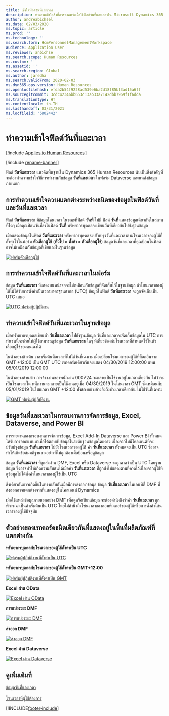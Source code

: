 ```yaml
---
title: เข้าใจฟิลด์วันที่และเวลา
description: ทำความเข้าใจสิ่งที่ควรคาดหวังเมื่อใช้ฟิลด์วันที่และเวลาใน Microsoft Dynamics 365 Human Resources
author: andreabichsel
ms.date: 02/03/2020
ms.topic: article
ms.prod: ''
ms.technology: ''
ms.search.form: HcmPersonnelManagementWorkspace
audience: Application User
ms.reviewer: anbichse
ms.search.scope: Human Resources
ms.custom: ''
ms.assetid: ''
ms.search.region: Global
ms.author: jaredha
ms.search.validFrom: 2020-02-03
ms.dyn365.ops.version: Human Resources
ms.openlocfilehash: efda2b54f9228ac539e6ba2d18f85bf3ad15a6ff
ms.sourcegitcommit: 3cdc42346bb653c13ab33a7142dbb7969f1f6dda
ms.translationtype: HT
ms.contentlocale: th-TH
ms.lasthandoff: 03/31/2021
ms.locfileid: "5802442"
---
```

# <a name="understand-date-and-time-fields"></a>ทำความเข้าใจฟิลด์วันที่และเวลา

[!include [Applies to Human Resources](../includes/applies-to-hr.md)]

[!include [rename-banner](~/includes/cc-data-platform-banner.md)]

ฟิลด์ **วันที่และเวลา** แนวคิดพื้นฐานใน Dynamics 365 Human Resources นับเป็นสิ่งสำคัญที่จะต้องทำความเข้าใจวิธีการทำงานกับข้อมูล **วันที่และเวลา** ในฟอร์ม Dataverse และแหล่งข้อมูลภายนอก

## <a name="understanding-the-difference-between-date-and-date-and-time-field-data-types"></a>การทำความเข้าใจความแตกต่างระหว่างชนิดของข้อมูลในฟิลด์วันที่และวันที่และเวลา

ฟิลด์ **วันที่และเวลา** มีข้อมูลโซนเวลา ในขณะที่ฟิลด์ **วันที่** ไม่มี ฟิลด์ **วันที่** แสดงข้อมูลเดียวกันในสถานที่ใดๆ เมื่อคุณป้อนวันที่ลงในฟิลด์ **วันที่** ทรัพยากรบุคคลจะเขียนวันที่เดียวกันไปยังฐานข้อมูล

เมื่อแสดงข้อมูลในฟิลด์ **วันที่และเวลา** ทรัพยากรบุคคลจะปรับปรุงวันที่และเวลาตามโซนเวลาของผู้ใช้ที่ตั้งค่าไว้ในฟอร์ม **ตัวเลือกผู้ใช้** (**ทั่วไป > ตั้งค่า > ตัวเลือกผู้ใช้**) ข้อมูลวันที่และเวลาที่คุณป้อนในฟิลด์อาจไม่เหมือนกับข้อมูลที่เขียนลงในฐานข้อมูล

[![ฟอร์มตัวเลือกผู้ใช้](./media/useroptionsform.png)](./media/useroptionsform.png)

## <a name="understanding-date-and-time-fields-in-forms"></a>การทำความเข้าใจฟิลด์วันที่และเวลาในฟอร์ม 

ข้อมูล **วันที่และเวลา** ที่แสดงบนหน้าจอจะไม่เหมือนกับข้อมูลที่จัดเก็บไว้ในฐานข้อมูล ถ้าโซนเวลาของผู้ใช้ไม่ได้รับการตั้งค่าเป็นเวลามาตรฐานสากล (UTC) ข้อมูลในฟิลด์ **วันที่และเวลา** จะถูกจัดเก็บเป็น UTC เสมอ

[![UTC ฟอร์มผู้ปฏิบัติงาน](./media/worker-form.png)](./media/worker-form.png)

## <a name="understand-date-and-time-fields-in-the-database"></a>ทำความเข้าใจฟิลด์วันที่และเวลาในฐานข้อมูล 

เมื่อทรัพยากรบุคคลเขียนค่า **วันที่และเวลา** ไปยังฐานข้อมูล วันที่และเวลาจะจัดเก็บข้อมูลใน UTC การทำเช่นนี้จะช่วยให้ผู้ใช้สามารถดูข้อมูล **วันที่และเวลา** ใดๆ ที่เกี่ยวข้องกับโซนเวลาที่กำหนดไว้ในตัวเลือกผู้ใช้ของตนเองได้
 
ในตัวอย่างข้างต้น เวลาเริ่มต้นคือเวลาที่ไม่ใช่วันที่เฉพาะ เมื่อเปลี่ยนโซนเวลาของผู้ใช้ที่ล็อกอินจาก GMT +12:00 เป็น GMT UTC เรกคอร์ดเดียวกันจะแสดง 04/30/2019 12:00:00 แทน 05/01/2019 12:00:00
  
ในตัวอย่างด้านล่าง การจ้างงานของพนักงาน 000724 จะกลายเป็นใช้งานอยู่ในเวลาเดียวกัน ไม่ว่าจะเป็นโซนเวลาใด พนักงานจะกลายเป็นใช้งานอยู่เมื่อ 04/30/2019 ในโซนเวลา GMT ซึ่งเหมือนกับ 05/01/2019 ในโซนเวลา GMT +12:00 ทั้งสองอย่างอ้างอิงถึงช่วงเวลาเดียวกัน ไม่ใช่วันที่เฉพาะ 

[![GMT ฟอร์มผู้ปฏิบัติงาน](./media/worker-form2.png)](./media/worker-form2.png)

## <a name="date-and-time-data-in-data-management-framework-excel-dataverse-and-power-bi"></a>ข้อมูลวันที่และเวลาในกรอบงานการจัดการข้อมูล, Excel, Dataverse, and Power BI 

การรายงานของกรอบงานการจัดการข้อมูล, Excel Add-In Dataverse และ Power BI ทั้งหมดได้รับการออกแบบมาเพื่อโต้ตอบกับข้อมูลในระดับฐานข้อมูลโดยตรง เนื่องจากไม่มีไคลเอนต์ที่จะปรับปรุงข้อมูล **วันที่และเวลา** ไปยังโซนเวลาของผู้ใช้ ค่า **วันที่และเวลา** ทั้งหมดจะเป็น UTC ซึ่งอาจทำให้เกิดข้อสมมติฐานบางอย่างที่ไม่ถูกต้องเมื่อป้อนหรือดูข้อมูล  
 
ข้อมูล **วันที่และเวลา** ที่ถูกส่งผ่าน DMF, Excel หรือ Dataverse จะถูกคาดว่าเป็น UTC โดยฐานข้อมูล ซึ่งอาจทำให้เกิดความสับสนได้เมื่อค่า **วันที่และเวลา** ที่ถูกส่งไม่แสดงตามที่คาดไว้เนื่องจากผู้ใช้ที่ดูข้อมูลไม่ได้ตั้งค่าโซนเวลาของผู้ใช้เป็น UTC 
 
สิ่งเดียวกันอาจเกิดขึ้นในทางกลับกันเมื่อมีการส่งออกข้อมูล ข้อมูล **วันที่และเวลา** ในเอนทิตี้ DMF ที่ส่งออกอาจแตกต่างจากที่แสดงอยู่ในไคลเอนต์ Dynamics 
 
เมื่อใช้แหล่งข้อมูลภายนอกอย่าง DMF เพื่อดูหรือเขียนข้อมูล จะต้องคำนึงถึงว่าค่า **วันที่และเวลา** ถูกพิจารณาเป็นค่าเริ่มต้นเป็น UTC โดยไม่คำนึงถึงโซนเวลาของคอมพิวเตอร์ของผู้ใช้หรือการตั้งค่าโซนเวลาของผู้ใช้ปัจจุบัน 

## <a name="examples-of-the-same-record-being-displayed-in-different-product-areas"></a>ตัวอย่างของเรกคอร์ดชนิดเดียวกันที่แสดงอยู่ในพื้นที่ผลิตภัณฑ์ที่แตกต่างกัน 

**ทรัพยากรบุคคลกับโซนเวลาของผู้ใช้ตั้งค่าเป็น UTC**

[![ฟอร์มผู้ปฏิบัติงานที่ตั้งค่าเป็น UTC](./media/worker-form3.png)](./media/worker-form3.png)

**ทรัพยากรบุคคลกับโซนเวลาของผู้ใช้ตั้งค่าเป็น GMT+12:00** 

[![ฟอร์มผู้ปฏิบัติงานที่ตั้งค่าเป็น GMT](./media/worker-form4.png)](./media/worker-form4.png)

**Excel ผ่าน OData**

[![Excel ผ่าน OData](./media/Excelviaodata.png)](./media/Excelviaodata.png)

**การแบ่งระยะ DMF**

[![การแบ่งระยะ DMF](./media/DMFStaging.png)](./media/DMFStaging.png)

**ส่งออก DMF**

[![ส่งออก DMF](./media/DMFexport.png)](./media/DMFexport.png)

**Excel ผ่าน Dataverse**

[![Excel ผ่าน Dataverse](./media/ExcelCDS.png)](./media/ExcelCDS.png)

## <a name="see-also"></a>ดูเพิ่มเติมที่

[ข้อมูลวันที่และเวลา](https://docs.microsoft.com/dynamics365/unified-operations/fin-and-ops/organization-administration/date-time-zones)<br></br>
[โซนเวลาที่ผู้ใช้ต้องการ](https://docs.microsoft.com/dynamics365/unified-operations/fin-and-ops/organization-administration/tasks/set-users-preferred-time-zone) 


[!INCLUDE[footer-include](../includes/footer-banner.md)]